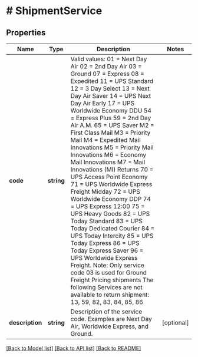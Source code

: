# # ShipmentService

## Properties

Name | Type | Description | Notes
------------ | ------------- | ------------- | -------------
**code** | **string** | Valid values:  01 &#x3D; Next Day Air 02 &#x3D; 2nd Day Air 03 &#x3D; Ground 07 &#x3D; Express 08 &#x3D; Expedited 11 &#x3D; UPS Standard 12 &#x3D; 3 Day Select 13 &#x3D; Next Day Air Saver 14 &#x3D; UPS Next Day Air Early 17 &#x3D; UPS Worldwide Economy DDU 54 &#x3D; Express Plus 59 &#x3D; 2nd Day Air A.M.  65 &#x3D; UPS Saver M2 &#x3D; First Class Mail M3 &#x3D; Priority Mail M4 &#x3D; Expedited MaiI Innovations M5 &#x3D; Priority Mail Innovations M6 &#x3D; Economy Mail Innovations M7 &#x3D; MaiI Innovations (MI) Returns 70 &#x3D; UPS Access Point Economy 71 &#x3D; UPS Worldwide Express Freight Midday 72 &#x3D; UPS Worldwide Economy DDP 74 &#x3D; UPS Express 12:00  75 &#x3D; UPS Heavy Goods 82 &#x3D; UPS Today Standard 83 &#x3D; UPS Today Dedicated Courier 84 &#x3D; UPS Today Intercity 85 &#x3D; UPS Today Express 86 &#x3D; UPS Today Express Saver 96 &#x3D; UPS Worldwide Express Freight.   Note: Only service code 03 is used for Ground Freight Pricing shipments  The following Services are not available to return shipment: 13, 59, 82, 83, 84, 85, 86 |
**description** | **string** | Description of the service code. Examples are Next Day Air, Worldwide Express, and Ground. | [optional]

[[Back to Model list]](../../README.md#models) [[Back to API list]](../../README.md#endpoints) [[Back to README]](../../README.md)
